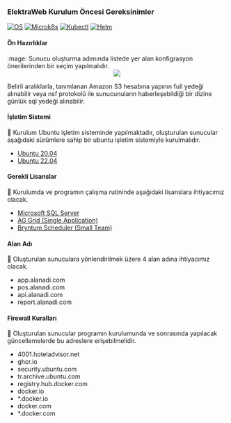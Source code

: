 <h3>ElektraWeb Kurulum Öncesi Gereksinimler</h3>


[![OS](https://img.shields.io/badge/ubuntu-20.04.4-red?style=flat-square&logo=ubuntu)](https://releases.ubuntu.com/20.04/)
[![Microk8s](https://img.shields.io/badge/microk8s-1.21-red?style=flat-square&logo=canonical)](https://microk8s.io/resources)
[![Kubectl](https://img.shields.io/badge/kubectl-1.21-blue?style=flat-square&logo=kubernetes)](https://kubernetes.io/docs/tasks/tools/)
[![Helm](https://img.shields.io/badge/Helm-blue?style=flat-square&logo=helm)](https://helm.sh/)

<h4>Ön Hazırlıklar</h4>
 :mage: Sunucu oluşturma adımında listede yer alan konfigrasyon önerilerinden bir seçim yapılmalıdır.
 </n>
<center><img src='https://downloader.disk.yandex.ru/preview/ac0d24f1325ef5c41dfe4a8754c3e5694841d01040ff374dff19a6fb7b76d5c6/629f2db0/tQPrzf_yxUNargzX5cEkfIso3wZvEw2GuwkqLEPpPP6QGfX-3ll8nzjdtRKbfHJWgH5cpBEdWudgjqJEpl9ZNg%3D%3D?uid=0&filename=2022-06-07_09-50-52.png&disposition=inline&hash=&limit=0&content_type=image%2Fpng&owner_uid=0&tknv=v2&size=2048x2048'> </img> </center>

Belirli aralıklarla, tanımlanan Amazon S3 hesabına yapının full yedeği alınabilir veya nsf protokolü ile sunucunuların haberleşebildiği bir dizine günlük sql yedeği alınabilir.

<h4>İşletim Sistemi</h4>


:mage: Kurulum Ubuntu işletim sisteminde yapılmaktadır, oluşturulan sunucular aşağıdaki sürümlere sahip bir ubuntu işletim sistemiyle kurulmalıdır.

- <a href='https://releases.ubuntu.com/20.04/' target="_blank" >Ubuntu 20.04</a>
- <a href='https://releases.ubuntu.com/jammy/' target="_blank" >Ubuntu 22.04</a>

<h4>Gerekli Lisanslar</h4>


:mage: Kurulumda ve programın çalışma rutininde aşağıdaki lisanslara ihtiyacımız olacak.

- <a href='https://www.microsoft.com/tr-tr/sql-server/sql-server-2019-pricing' target="_blank" >Microsoft SQL Server</a>
- <a href='https://www.ag-grid.com/license-pricing' target="_blank" >AG Grid (Single Application)</a>
- <a href='https://www.bryntum.com/store/scheduler/' target="_blank" >Bryntum Scheduler (Small Team)</a>


<h4>Alan Adı</h4>


:mage: Oluşturulan sunuculara yönlendirilmek üzere 4 alan adına ihtiyacımız olacak.

- app.alanadi.com
- pos.alanadi.com
- api.alanadi.com
- report.alanadi.com


<h4>Firewall Kuralları</h4>


:mage: Oluşturulan sunucular programın kurulumunda ve sonrasında yapılacak güncellemelerde bu adreslere erişebilmelidir.

- 4001.hoteladvisor.net
- ghcr.io
- security.ubuntu.com
- tr.archive.ubuntu.com
- registry.hub.docker.com
- docker.io
- *.docker.io
- docker.com
- *.docker.com
